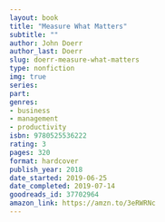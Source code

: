 ```yaml
---
layout: book
title: "Measure What Matters"
subtitle: ""
author: John Doerr
author_last: Doerr
slug: doerr-measure-what-matters
type: nonfiction
img: true
series: 
part: 
genres:
- business
- management
- productivity
isbn: 9780525536222
rating: 3
pages: 320
format: hardcover
publish_year: 2018
date_started: 2019-06-25
date_completed: 2019-07-14
goodreads_id: 37702964
amazon_link: https://amzn.to/3eRWRNc
---
```

